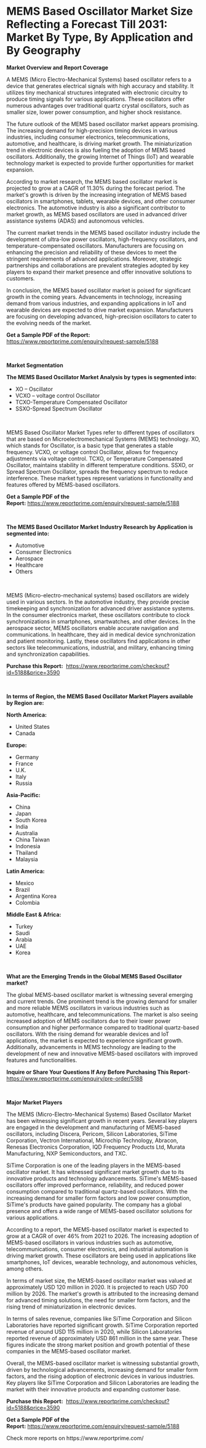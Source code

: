 <p><h1>MEMS Based Oscillator Market Size Reflecting a Forecast Till 2031: Market By Type, By Application and By Geography</h1></p><p><strong>Market Overview and Report Coverage</strong></p>
<p><p>A MEMS (Micro Electro-Mechanical Systems) based oscillator refers to a device that generates electrical signals with high accuracy and stability. It utilizes tiny mechanical structures integrated with electronic circuitry to produce timing signals for various applications. These oscillators offer numerous advantages over traditional quartz crystal oscillators, such as smaller size, lower power consumption, and higher shock resistance.</p><p>The future outlook of the MEMS based oscillator market appears promising. The increasing demand for high-precision timing devices in various industries, including consumer electronics, telecommunications, automotive, and healthcare, is driving market growth. The miniaturization trend in electronic devices is also fueling the adoption of MEMS based oscillators. Additionally, the growing Internet of Things (IoT) and wearable technology market is expected to provide further opportunities for market expansion.</p><p>According to market research, the MEMS based oscillator market is projected to grow at a CAGR of 11.30% during the forecast period. The market's growth is driven by the increasing integration of MEMS based oscillators in smartphones, tablets, wearable devices, and other consumer electronics. The automotive industry is also a significant contributor to market growth, as MEMS based oscillators are used in advanced driver assistance systems (ADAS) and autonomous vehicles.</p><p>The current market trends in the MEMS based oscillator industry include the development of ultra-low power oscillators, high-frequency oscillators, and temperature-compensated oscillators. Manufacturers are focusing on enhancing the precision and reliability of these devices to meet the stringent requirements of advanced applications. Moreover, strategic partnerships and collaborations are prevalent strategies adopted by key players to expand their market presence and offer innovative solutions to customers.</p><p>In conclusion, the MEMS based oscillator market is poised for significant growth in the coming years. Advancements in technology, increasing demand from various industries, and expanding applications in IoT and wearable devices are expected to drive market expansion. Manufacturers are focusing on developing advanced, high-precision oscillators to cater to the evolving needs of the market.</p></p>
<p><strong>Get a Sample PDF of the Report:</strong> <a href="https://www.reportprime.com/enquiry/request-sample/5188">https://www.reportprime.com/enquiry/request-sample/5188</a></p>
<p>&nbsp;</p>
<p><strong>Market Segmentation</strong></p>
<p><strong>The MEMS Based Oscillator Market Analysis by types is segmented into:</strong></p>
<p><ul><li>XO – Oscillator</li><li>VCXO – voltage control Oscillator</li><li>TCXO-Temperature Compensated Oscillator</li><li>SSXO-Spread Spectrum Oscillator</li></ul></p>
<p>&nbsp;</p>
<p><p>MEMS Based Oscillator Market Types refer to different types of oscillators that are based on Microelectromechanical Systems (MEMS) technology. XO, which stands for Oscillator, is a basic type that generates a stable frequency. VCXO, or voltage control Oscillator, allows for frequency adjustments via voltage control. TCXO, or Temperature Compensated Oscillator, maintains stability in different temperature conditions. SSXO, or Spread Spectrum Oscillator, spreads the frequency spectrum to reduce interference. These market types represent variations in functionality and features offered by MEMS-based oscillators.</p></p>
<p><strong>Get a Sample PDF of the Report:</strong>&nbsp;<a href="https://www.reportprime.com/enquiry/request-sample/5188">https://www.reportprime.com/enquiry/request-sample/5188</a></p>
<p>&nbsp;</p>
<p><strong>The MEMS Based Oscillator Market Industry Research by Application is segmented into:</strong></p>
<p><ul><li>Automotive</li><li>Consumer Electronics</li><li>Aerospace</li><li>Healthcare</li><li>Others</li></ul></p>
<p>&nbsp;</p>
<p><p>MEMS (Micro-electro-mechanical systems) based oscillators are widely used in various sectors. In the automotive industry, they provide precise timekeeping and synchronization for advanced driver assistance systems. In the consumer electronics market, these oscillators contribute to clock synchronizations in smartphones, smartwatches, and other devices. In the aerospace sector, MEMS oscillators enable accurate navigation and communications. In healthcare, they aid in medical device synchronization and patient monitoring. Lastly, these oscillators find applications in other sectors like telecommunications, industrial, and military, enhancing timing and synchronization capabilities.</p></p>
<p><strong>Purchase this Report:</strong>&nbsp; <a href="https://www.reportprime.com/checkout?id=5188&price=3590">https://www.reportprime.com/checkout?id=5188&price=3590</a></p>
<p>&nbsp;</p>
<p><strong>In terms of Region, the MEMS Based Oscillator Market Players available by Region are:</strong></p>
<p>
    <p> <strong> North America: </strong>
        <ul>
            <li>United States</li>
            <li>Canada</li>
        </ul>
        </p> 
    <p> <strong> Europe: </strong>
        <ul>
            <li>Germany</li>
            <li>France</li>
            <li>U.K.</li>
            <li>Italy</li>
            <li>Russia</li>
        </ul>
        </p> 
    <p> <strong> Asia-Pacific: </strong>
        <ul>
            <li>China</li>
            <li>Japan</li>
            <li>South Korea</li>
            <li>India</li>
            <li>Australia</li>
            <li>China Taiwan</li>
            <li>Indonesia</li>
            <li>Thailand</li>
            <li>Malaysia</li>
        </ul>
        </p> 
    <p> <strong> Latin America: </strong>
        <ul>
            <li>Mexico</li>
            <li>Brazil</li>
            <li>Argentina Korea</li>
            <li>Colombia</li>
        </ul>
        </p> 
    <p> <strong> Middle East & Africa: </strong>
        <ul>
            <li>Turkey</li>
            <li>Saudi</li>
            <li>Arabia</li>
            <li>UAE</li>
            <li>Korea</li>
        </ul>
    </p>
    </p>
<p>&nbsp;</p>
<p><strong>What are the Emerging Trends in the Global MEMS Based Oscillator market?</strong></p>
<p><p>The global MEMS-based oscillator market is witnessing several emerging and current trends. One prominent trend is the growing demand for smaller and more reliable MEMS oscillators in various industries such as automotive, healthcare, and telecommunications. The market is also seeing increased adoption of MEMS oscillators due to their lower power consumption and higher performance compared to traditional quartz-based oscillators. With the rising demand for wearable devices and IoT applications, the market is expected to experience significant growth. Additionally, advancements in MEMS technology are leading to the development of new and innovative MEMS-based oscillators with improved features and functionalities.</p></p>
<p><strong>Inquire or Share Your Questions If Any Before Purchasing This Report</strong>- <a href="https://www.reportprime.com/enquiry/pre-order/5188">https://www.reportprime.com/enquiry/pre-order/5188</a></p>
<p>&nbsp;</p>
<p><strong>Major Market Players</strong></p>
<p><p>The MEMS (Micro-Electro-Mechanical Systems) Based Oscillator Market has been witnessing significant growth in recent years. Several key players are engaged in the development and manufacturing of MEMS-based oscillators, including Discera, Pericom, Silicon Laboratories, SiTime Corporation, Vectron International, Microchip Technology, Abracon, Renesas Electronics Corporation, IQD Frequency Products Ltd, Murata Manufacturing, NXP Semiconductors, and TXC.</p><p>SiTime Corporation is one of the leading players in the MEMS-based oscillator market. It has witnessed significant market growth due to its innovative products and technology advancements. SiTime's MEMS-based oscillators offer improved performance, reliability, and reduced power consumption compared to traditional quartz-based oscillators. With the increasing demand for smaller form factors and low power consumption, SiTime's products have gained popularity. The company has a global presence and offers a wide range of MEMS-based oscillator solutions for various applications.</p><p>According to a report, the MEMS-based oscillator market is expected to grow at a CAGR of over 46% from 2021 to 2026. The increasing adoption of MEMS-based oscillators in various industries such as automotive, telecommunications, consumer electronics, and industrial automation is driving market growth. These oscillators are being used in applications like smartphones, IoT devices, wearable technology, and autonomous vehicles, among others.</p><p>In terms of market size, the MEMS-based oscillator market was valued at approximately USD 120 million in 2020. It is projected to reach USD 700 million by 2026. The market's growth is attributed to the increasing demand for advanced timing solutions, the need for smaller form factors, and the rising trend of miniaturization in electronic devices.</p><p>In terms of sales revenue, companies like SiTime Corporation and Silicon Laboratories have reported significant growth. SiTime Corporation reported revenue of around USD 115 million in 2020, while Silicon Laboratories reported revenue of approximately USD 861 million in the same year. These figures indicate the strong market position and growth potential of these companies in the MEMS-based oscillator market.</p><p>Overall, the MEMS-based oscillator market is witnessing substantial growth, driven by technological advancements, increasing demand for smaller form factors, and the rising adoption of electronic devices in various industries. Key players like SiTime Corporation and Silicon Laboratories are leading the market with their innovative products and expanding customer base.</p></p>
<p><strong>Purchase this Report:</strong>&nbsp;&nbsp;<a href="https://www.reportprime.com/checkout?id=5188&price=3590">https://www.reportprime.com/checkout?id=5188&price=3590</a></p>
<p></p>
<p><strong>Get a Sample PDF of the Report:</strong>&nbsp;<a href="https://www.reportprime.com/enquiry/request-sample/5188">https://www.reportprime.com/enquiry/request-sample/5188</a></p>
<p>Check more reports on https://www.reportprime.com/</p>